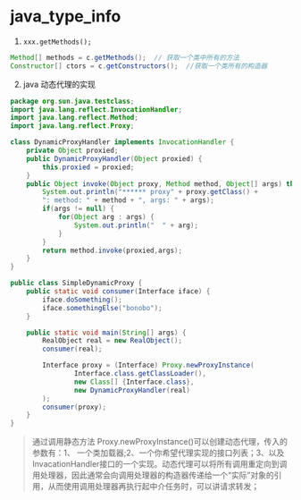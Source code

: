 # java_type_info

1. `xxx.getMethods();`

```java
Method[] methods = c.getMethods();	// 获取一个类中所有的方法
Constructor[] ctors = c.getConstructors();	//获取一个类所有的构造器
```

2. java 动态代理的实现

```java
package org.sun.java.testclass;
import java.lang.reflect.InvocationHandler;
import java.lang.reflect.Method;
import java.lang.reflect.Proxy;

class DynamicProxyHandler implements InvocationHandler {
    private Object proxied;
    public DynamicProxyHandler(Object proxied) {
        this.proxied = proxied;
    }
    public Object invoke(Object proxy, Method method, Object[] args) throws Throwable {
        System.out.println("****** proxy" + proxy.getClass() +
        ": method: " + method + ", args: " + args);
        if(args != null) {
            for(Object arg : args) {
                System.out.println("  " + arg);
            }
        }
        return method.invoke(proxied,args);
    }
}

public class SimpleDynamicProxy {
    public static void consumer(Interface iface) {
        iface.doSomething();
        iface.somethingElse("bonobo");
    }

    public static void main(String[] args) {
        RealObject real = new RealObject();
        consumer(real);

        Interface proxy = (Interface) Proxy.newProxyInstance(
                Interface.class.getClassLoader(),
                new Class[] {Interface.class},
                new DynamicProxyHandler(real)
        );
        consumer(proxy);
    }
}
```

> 通过调用静态方法 Proxy.newProxyInstance()可以创建动态代理，传入的参数有：1、  一个类加载器;2、一个你希望代理实现的接口列表；3、以及InvacationHandler接口的一个实现。动态代理可以将所有调用重定向到调用处理器，因此通常会向调用处理器的构造器传递给一个“实际”对象的引用，从而使用调用处理器再执行起中介任务时，可以讲请求转发；

